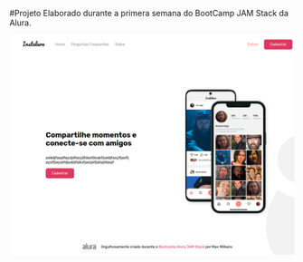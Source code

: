 #Projeto Elaborado durante a primera semana do BootCamp JAM Stack da Alura.

![instaAlura](https://github.com/Eletromaximus/InstaAlura/blob/main/instaAlura.png)
